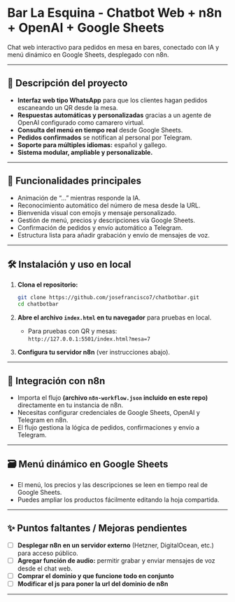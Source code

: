 # Bar La Esquina - Chatbot Web + n8n + OpenAI + Google Sheets

Chat web interactivo para pedidos en mesa en bares, conectado con IA y menú dinámico en Google Sheets, desplegado con n8n.

---

## 📸 Descripción del proyecto

- **Interfaz web tipo WhatsApp** para que los clientes hagan pedidos escaneando un QR desde la mesa.
- **Respuestas automáticas y personalizadas** gracias a un agente de OpenAI configurado como camarero virtual.
- **Consulta del menú en tiempo real** desde Google Sheets.
- **Pedidos confirmados** se notifican al personal por Telegram.
- **Soporte para múltiples idiomas:** español y gallego.
- **Sistema modular, ampliable y personalizable.**

---

## 🚀 Funcionalidades principales

- Animación de “...” mientras responde la IA.
- Reconocimiento automático del número de mesa desde la URL.
- Bienvenida visual con emojis y mensaje personalizado.
- Gestión de menú, precios y descripciones vía Google Sheets.
- Confirmación de pedidos y envío automático a Telegram.
- Estructura lista para añadir grabación y envío de mensajes de voz.

---

## 🛠️ Instalación y uso en local

1. **Clona el repositorio:**
    ```bash
    git clone https://github.com/josefrancisco7/chatbotbar.git
    cd chatbotbar
    ```

2. **Abre el archivo `index.html` en tu navegador** para pruebas en local.
    - Para pruebas con QR y mesas:  
      `http://127.0.0.1:5501/index.html?mesa=7`

3. **Configura tu servidor n8n** (ver instrucciones abajo).

---

## 🧩 Integración con n8n

- Importa el flujo **(archivo `n8n-workflow.json` incluido en este repo)** directamente en tu instancia de n8n.
- Necesitas configurar credenciales de Google Sheets, OpenAI y Telegram en n8n.
- El flujo gestiona la lógica de pedidos, confirmaciones y envío a Telegram.

---

## 🗃️ Menú dinámico en Google Sheets

- El menú, los precios y las descripciones se leen en tiempo real de Google Sheets.
- Puedes ampliar los productos fácilmente editando la hoja compartida.

---

## ✨ Puntos faltantes / Mejoras pendientes

- [ ] **Desplegar n8n en un servidor externo** (Hetzner, DigitalOcean, etc.) para acceso público.
- [ ] **Agregar función de audio:** permitir grabar y enviar mensajes de voz desde el chat web.
- [ ] **Comprar el dominio y que funcione todo en conjunto** 
- [ ] **Modificar el js para poner la url del dominio de n8n** 

---